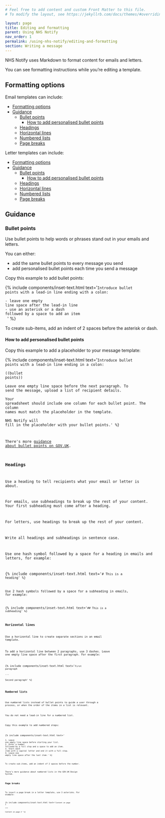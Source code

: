```yaml
---
# Feel free to add content and custom Front Matter to this file.
# To modify the layout, see https://jekyllrb.com/docs/themes/#overriding-theme-defaults

layout: page
title: Editing and formatting
parent: Using NHS Notify
nav_order: 1
permalink: /using-nhs-notify/editing-and-formatting
section: Writing a message
---
```


NHS Notify uses Markdown to format content for emails and letters.

You can see formatting instructions while you’re editing a template.

## Formatting options

Email templates can include:

<!-- no toc -->

- [Formatting options](#formatting-options)
- [Guidance](#guidance)
  - [Bullet points](#bullet-points)
    - [How to add personalised bullet points](#how-to-add-personalised-bullet-points)
  - [Headings](#headings)
  - [Horizontal lines](#horizontal-lines)
  - [Numbered lists](#numbered-lists)
  - [Page breaks](#page-breaks)

Letter templates can include:

<!-- no toc -->

- [Formatting options](#formatting-options)
- [Guidance](#guidance)
  - [Bullet points](#bullet-points)
    - [How to add personalised bullet points](#how-to-add-personalised-bullet-points)
  - [Headings](#headings)
  - [Horizontal lines](#horizontal-lines)
  - [Numbered lists](#numbered-lists)
  - [Page breaks](#page-breaks)

## Guidance

### Bullet points

Use bullet points to help words or phrases stand out in your emails and letters.

You can either:

- add the same bullet points to every message you send
- add personalised bullet points each time you send a message

Copy this example to add bullet points:

{% include components/inset-text.html
  text='<code>Introduce bullet points with a lead-in line ending with a colon:<br><br>- leave one empty line space after the lead-in line <br>- use an asterisk or a dash followed by a space to add an item<br>&nbsp;</code>'
    %}

To create sub-items, add an indent of 2 spaces before the asterisk or dash.

#### How to add personalised bullet points

Copy this example to add a placeholder to your message template:

{% include components/inset-text.html
text='<code>Introduce bullet points with a lead-in line ending in a colon:<br><br>((bullet points))<br><br>Leave one empty line space before the next paragraph. To send the message, upload a list of recipient details.<br><br>Your spreadsheet should include one column for each bullet point. The column names must match the placeholder in the template.<br><br>NHS Notify will fill in the placeholder with your bullet points.'
%}

There's more [guidance about bullet points on GOV.UK](https://www.gov.uk/guidance/style-guide/a-to-z-of-gov-uk-style#bullet-points-steps).

### Headings

Use a heading to tell recipients what your email or letter is about.

For emails, use subheadings to break up the rest of your content. Your first subheading must come after a heading.

For letters, use headings to break up the rest of your content.

Write all headings and subheadings in sentence case.

Use one hash symbol followed by a space for a heading in emails and letters, for example:

{% include components/inset-text.html
    text='<code># This is a heading'
%}

Use 2 hash symbols followed by a space for a subheading in emails, for example:

{% include components/inset-text.html
    text='<code>## This is a subheading'
%}

### Horizontal lines

Use a horizontal line to create separate sections in an email template.

To add a horizontal line between 2 paragraphs, use 3 dashes. Leave one empty line space after the first paragraph. For example:

{% include components/inset-text.html
text='<code>First paragraph<br><br>---<br><br>Second paragraph'
%}

### Numbered lists

Use numbered lists instead of bullet points to guide a user through a process, or when the order of the items in a list is relevant.

You do not need a lead-in line for a numbered list.

Copy this example to add numbered steps:

{% include components/inset-text.html
text='<code><br><br>1. Leave one empty line space before starting your list.<br>2. Enter a number followed by a full stop and a space to add an item.<br>3. Start each item with a capital letter and end it with a full stop.<br>4. Leave one empty line space after the last item.'
%}

To create sub-items, add an indent of 2 spaces before the number.

There’s more guidance about numbered lists in the GOV.UK Design System.

### Page breaks

To insert a page break in a letter template, use 3 asterisks. For example:

{% include components/inset-text.html
text='<code>Content on page 1<br><br>***<br><br>Content on page 2'
%}
